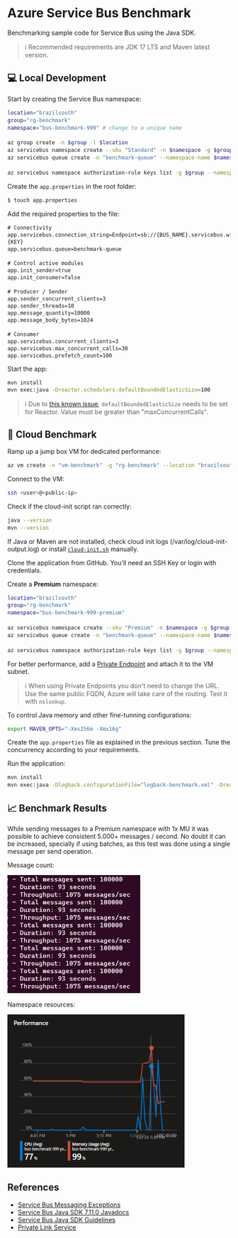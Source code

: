 # Azure Service Bus Benchmark

Benchmarking sample code for Service Bus using the Java SDK.

> ℹ️ Recommended requirements are JDK 17 LTS and Maven latest version.

## 💻 Local Development

Start by creating the Service Bus namespace:

```sh
location="brazilsouth"
group="rg-benchmark"
namespace="bus-benchmark-999" # change to a unique name

az group create -n $group -l $location
az servicebus namespace create --sku "Standard" -n $namespace -g $group -l $location
az servicebus queue create -n "benchmark-queue" --namespace-name $namespace -g $group --enable-partitioning true

az servicebus namespace authorization-rule keys list -g $group --namespace-name $namespace --name "RootManageSharedAccessKey" --query "primaryConnectionString" -o tsv
```

Create the `app.properties` in the root folder:

```sh
$ touch app.properties
```

Add the required properties to the file:

```properties
# Connectivity
app.servicebus.connection_string=Endpoint=sb://{BUS_NAME}.servicebus.windows.net/;SharedAccessKeyName=RootManageSharedAccessKey;SharedAccessKey={KEY}
app.servicebus.queue=benchmark-queue

# Control active modules
app.init_sender=true
app.init_consumer=false

# Producer / Sender
app.sender_concurrent_clients=3
app.sender_threads=10
app.message_quantity=10000
app.message_body_bytes=1024

# Consumer
app.servicebus.concurrent_clients=3
app.servicebus.max_concurrent_calls=30
app.servicebus.prefetch_count=100
```

Start the app:

```sh
mvn install
mvn exec:java -Dreactor.schedulers.defaultBoundedElasticSize=100
```

> ℹ️ Due to [this known issue](https://github.com/Azure/azure-sdk-for-java/issues/30483), `defaultBoundedElasticSize` needs to be set for Reactor. Value must be greater than "maxConcurrentCalls".


## 🚀 Cloud Benchmark

Ramp up a jump box VM for dedicated performance:

```sh
az vm create -n "vm-benchmark" -g "rg-benchmark" --location "brazilsouth" --image "UbuntuLTS" --custom-data cloud-init.sh --size "Standard_D8s_v4" --public-ip-sku "Standard"
```

Connect to the VM:

```sh
ssh <user>@<public-ip>
```

Check if the cloud-init script ran correctly:

```sh
java --version
mvn --version
```

If Java or Maven are not installed, check cloud init logs (/var/log/cloud-init-output.log) or install [`cloud-init.sh`](./cloud-init.sh) manually.


Clone the application from GitHub. You'll need an SSH Key or login with credentials.

Create a **Premium** namespace:

```sh
location="brazilsouth"
group="rg-benchmark"
namespace="bus-benchmark-999-premium"

az servicebus namespace create --sku "Premium" -n $namespace -g $group -l $location
az servicebus queue create -n "benchmark-queue" --namespace-name $namespace -g $group --max-size 5120 --enable-partitioning true

az servicebus namespace authorization-rule keys list -g $group --namespace-name $namespace --name "RootManageSharedAccessKey" --query "primaryConnectionString" -o tsv
```

For better performance, add a [Private Endpoint](https://learn.microsoft.com/en-us/azure/service-bus-messaging/private-link-service) and attach it to the VM subnet.

> ℹ️ When using Private Endpoints you don't need to change the URL. Use the same public FQDN, Azure will take care of the routing. Test it with `nslookup`.

To control Java memory and other fine-tunning configurations:

```sh
export MAVEN_OPTS="-Xms256m -Xmx16g"
```

Create the `app.properties` file as explained in the previous section. Tune the concurrency according to your requirements.

Run the application:

```sh
mvn install
mvn exec:java -Dlogback.configurationFile="logback-benchmark.xml" -Dreactor.schedulers.defaultBoundedElasticSize=1200
```

## 📈 Benchmark Results

While sending messages to a Premium namespace with 1x MU it was possible to achieve consistent 5.000+ messages / second. No doubt it can be increased, specially if using batches, as this test was done using a single message per send operation.

Message count:

<img src=".assets/sender_benchmark.png" width=300 />

Namespace resources:

<img src=".assets/sender_resources.png" width=400 />

## References

- [Service Bus Messaging Exceptions](https://learn.microsoft.com/en-us/azure/service-bus-messaging/service-bus-messaging-exceptions)
- [Service Bus Java SDK 7.11.0 Javadocs](https://azuresdkdocs.blob.core.windows.net/$web/java/azure-messaging-servicebus/7.11.0/index.html)
- [Service Bus Java SDK Guidelines](https://learn.microsoft.com/en-us/java/api/overview/azure/messaging-servicebus-readme?view=azure-java-stable)
- [Private Link Service](https://learn.microsoft.com/en-us/azure/service-bus-messaging/private-link-service)
